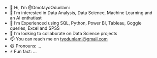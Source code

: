 - 👋 Hi, I’m @OmotayoOdunlami
- 👀 I’m interested in Data Analysis, Data Science, Machine Learning and an AI enthutiast
- 🌱 I’m Experienced using SQL, Python, Power BI, Tableau, Goggle queries, Excel and SPSS
- 💞️ I’m looking to collaborate on Data Science projects
- 📫 You can reach me on tyodunlami@gmail.com
- 😄 Pronouns: ...
- ⚡ Fun fact: ...

<!---
Tyn04/Tyn04 is a ✨ special ✨ repository because its `README.md` (this file) appears on your GitHub profile.
You can click the Preview link to take a look at your changes.
--->
